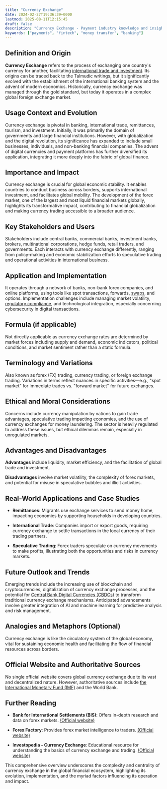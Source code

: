 ```yaml
---
title: "Currency Exchange"
date: 2024-02-27T19:36:39+0000
lastmod: 2025-08-11T12:15:45
draft: false
description: "Currency Exchange - Payment industry knowledge and insights"
keywords: ["payments", "fintech", "money transfer", "banking"]
---
```


## Definition and Origin

**Currency Exchange** refers to the process of exchanging one country's currency for another, facilitating [international trade and investment](https://faisalkhanllc.xyz/resources/payments-wiki/f/fx-foreign-exchange/). Its origins can be traced back to the Talmudic writings, but it significantly evolved with the establishment of the international banking system and the advent of modern economics. Historically, currency exchange was managed through the gold standard, but today it operates in a complex global foreign exchange market.

## Usage Context and Evolution

Currency exchange is pivotal in banking, international trade, remittances, tourism, and investment. Initially, it was primarily the domain of governments and large financial institutions. However, with globalization and the digital revolution, its significance has expanded to include small businesses, individuals, and non-banking financial companies. The advent of digital currencies and payment platforms has further diversified its application, integrating it more deeply into the fabric of global finance.

## Importance and Impact

Currency exchange is crucial for global economic stability. It enables countries to conduct business across borders, supports international investment, and facilitates global mobility. The development of the forex market, one of the largest and most liquid financial markets globally, highlights its transformative impact, contributing to financial globalization and making currency trading accessible to a broader audience.

## Key Stakeholders and Users

Stakeholders include central banks, commercial banks, investment banks, brokers, multinational corporations, hedge funds, retail traders, and governments. Each interacts with currency exchange differently, ranging from policy-making and economic stabilization efforts to speculative trading and operational activities in international business.

## Application and Implementation

It operates through a network of banks, non-bank forex companies, and online platforms, using tools like spot transactions, forwards, [swaps](https://faisalkhanllc.xyz/resources/payments-wiki/c/currency-swaps/), and options. Implementation challenges include managing market volatility, [regulatory compliance](https://faisalkhanllc.xyz/resources/payments-wiki/r/regulatory-compliance/), and technological integration, especially concerning cybersecurity in digital transactions.

## Formula (if applicable)

Not directly applicable as currency exchange rates are determined by market forces including supply and demand, economic indicators, political conditions, and market sentiment rather than a static formula.

## Terminology and Variations

Also known as forex (FX) trading, currency trading, or foreign exchange trading. Variations in terms reflect nuances in specific activities—e.g., "spot market" for immediate trades vs. "forward market" for future exchanges.

## Ethical and Moral Considerations

Concerns include currency manipulation by nations to gain trade advantages, speculative trading impacting economies, and the use of currency exchanges for money laundering. The sector is heavily regulated to address these issues, but ethical dilemmas remain, especially in unregulated markets.

## Advantages and Disadvantages

**Advantages** include liquidity, market efficiency, and the facilitation of global trade and investment. 

**Disadvantages** involve market volatility, the complexity of forex markets, and potential for misuse in speculative bubbles and illicit activities.

## Real-World Applications and Case Studies

- **Remittances**: Migrants use exchange services to send money home, impacting economies by supporting households in developing countries.

- **International Trade**: Companies import or export goods, requiring currency exchange to settle transactions in the local currency of their trading partners.

- **Speculative Trading**: Forex traders speculate on currency movements to make profits, illustrating both the opportunities and risks in currency markets.

## Future Outlook and Trends

Emerging trends include the increasing use of blockchain and cryptocurrencies, digitalization of currency exchange processes, and the potential for [Central Bank Digital Currencies (CBDCs)](https://faisalkhanllc.xyz/resources/payments-wiki/c/central-bank-digital-currency-cbdc/) to transform traditional currency exchange mechanisms. Anticipated advancements involve greater integration of AI and machine learning for predictive analysis and risk management.

## Analogies and Metaphors (Optional)

Currency exchange is like the circulatory system of the global economy, vital for sustaining economic health and facilitating the flow of financial resources across borders.

## Official Website and Authoritative Sources

No single official website covers global currency exchange due to its vast and decentralized nature. However, authoritative sources include [the International Monetary Fund (IMF)](https://www.imf.org) and the World Bank.

## Further Reading

- **Bank for International Settlements (BIS)**: Offers in-depth research and data on forex markets. [(Official website)](https://www.bis.org)

- **Forex Factory**: Provides forex market intelligence to traders. [(Official website)](https://www.forexfactory.com)

- **Investopedia - Currency Exchange**: Educational resource for understanding the basics of currency exchange and trading. [(Official website)](https://www.investopedia.com/)

This comprehensive overview underscores the complexity and centrality of currency exchange in the global financial ecosystem, highlighting its evolution, implementation, and the myriad factors influencing its operation and impact.